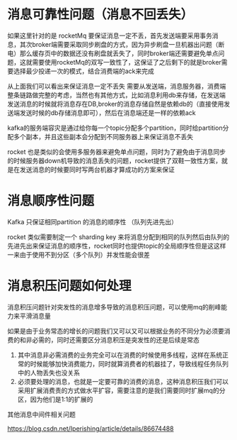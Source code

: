 # 消息可靠性问题（消息不回丢失）

如果这里针对的是 rocketMq 要保证消息一定不丢，首先发送端要采用事务消息，其次broker端需要采取同步刷盘的方式，因为异步刷盘一旦机器出问题（断电）那么缓存页中的数据还没有刷盘就丢失了，同时broker端还需要避免单点问题，这就需要使用rocketMq的双写一致性了，这保证了之后剩下的就是broker需要选择最少投递一次的模式，结合消费端的ack来完成

从上面我们可以看出来保证消息一定不丢失 需要从发送端，消息服务器，消费端 整条链路做完整的考虑，当然也有其他方式，比如消息利用db来存储，在发送端发送消息的时候就将消息存在DB,broker的消息存储自然是依赖db的（直接使用发送端发送时候的db存储消息即可），然后在消息端还是一样的依赖ack



kafka的服务端容灾是通过给你每一个topic分配多个partition，同时给partition分配多个副本，并且这些副本会分配到不同服务器上来保证消息不丢失

rocket 也是类似的会使用多服务器来避免单点问题，同时为了避免由于消息同步的时候服务器down机导致的消息丢失的问题，rocket提供了双鞋一致性方案，就是在发送消息的时候要同时写两台机器才算成功的方案来保证

# 消息顺序性问题

Kafka 只保证相同partition 的消息的顺序性 （队列先进先出）

rocket 类似需要制定一个 sharding key 来将消息分配到相同的队列然后由队列的先进先出来保证消息的顺序性，rocket同时也提供topic的全局顺序性但是这这样一来由于使用不到分区（多个队列）并发性能会很差





# 消息积压问题如何处理

消息积压问题针对突发性的消息增多导致的消息积压问题，可以使用mq的削峰能力来平滑消息量

如果是由于业务常态的增长的问题我们又可以又可以根据业务的不同分为必须要消费的和非必需的，同时还需要区分消息积压是突发性的还是后续是常态

1. 其中消息非必需消费的业务完全可以在消费的时候使用多线程，这样在系统正常的时候能够加快消费能力，同时就算消费者的机器挂了，导致线程任务队列中的人物丢失也没关系
2. 必须要处理的消息，也就是一定要可靠的消费的消息，这种消息积压我们可以采用扩展消费责的方式做水平扩容，需要注意的是我们需要同时扩展mq的分区，因为他们是1:1的扩展的





其他消息中间件相关问题

https://blog.csdn.net/Iperishing/article/details/86674488

